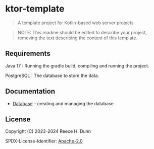 # ktor-template
> A template project for Kotlin-based web server projects

> NOTE: This readme should be edited to describe your project, removing the
> text describing the content of this template.

## Requirements

Java 17
: Running the gradle build, compiling and running the project.

PostgreSQL
: The database to store the data.

## Documentation
- [Database](docs/database.md) &ndash; creating and managing the database

## License
Copyright (C) 2023-2024 Reece H. Dunn

SPDX-License-Identifier: [Apache-2.0](LICENSE)
